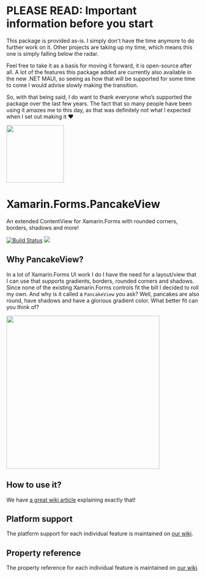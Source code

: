 # PLEASE READ: Important information before you start
This package is provided as-is. I simply don't have the time anymore to do further work on it. Other projects are taking up my time, which means this one is simply falling below the radar. 

Feel free to take it as a basis for moving it forward, it is open-source after all. A lot of the features this package added are currently also available in the new .NET MAUI, so seeing as how that will be supported for some time to come I would advise slowly making the transition. 

So, with that being said, I do want to thank everyone who’s supported the package over the last few years. The fact that so many people have been using it amazes me to this day, as that was definitely not what I expected when I set out making it ❤️

<img src="https://github.com/sthewissen/Xamarin.Forms.PancakeView/blob/master/images/icon.png" width="150px" />

# Xamarin.Forms.PancakeView
An extended ContentView for Xamarin.Forms with rounded corners, borders, shadows and more!

[![Build Status](https://sthewissen.visualstudio.com/PancakeView/_apis/build/status/CI%20PancakeView%20YAML?branchName=master)](https://sthewissen.visualstudio.com/PancakeView/_build/latest?definitionId=40&branchName=master) [![](https://img.shields.io/nuget/vpre/Xamarin.Forms.PancakeView.svg)](https://nuget.org/packages/Xamarin.Forms.PancakeView)

## Why PancakeView?

In a lot of Xamarin.Forms UI work I do I have the need for a layout/view that I can use that supports gradients, borders, rounded corners and shadows. Since none of the existing Xamarin.Forms controls fit the bill I decided to roll my own. And why is it called a ```PancakeView``` you ask? Well, pancakes are also round, have shadows and have a glorious gradient color. What better fit can you think of?

<img src="https://github.com/sthewissen/Xamarin.Forms.PancakeView/blob/master/images/pancake.gif" width="400px" />

## How to use it?

We have [a great wiki article](https://github.com/sthewissen/Xamarin.Forms.PancakeView/wiki/Setup) explaining exactly that!

## Platform support
The platform support for each individual feature is maintained on [our wiki](https://github.com/sthewissen/Xamarin.Forms.PancakeView/wiki).

## Property reference
The property reference for each individual feature is maintained on [our wiki](https://github.com/sthewissen/Xamarin.Forms.PancakeView/wiki).
